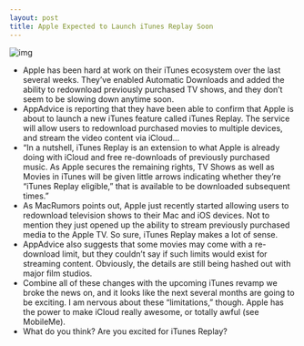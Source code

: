 ```yaml
---
layout: post
title: Apple Expected to Launch iTunes Replay Soon
---
```

![img](http://media.idownloadblog.com/wp-content/uploads/2011/07/iTunes-Graphite_512x512.png)
* Apple has been hard at work on their iTunes ecosystem over the last several weeks. They’ve enabled Automatic Downloads and added the ability to redownload previously purchased TV shows, and they don’t seem to be slowing down anytime soon.
* AppAdvice is reporting that they have been able to confirm that Apple is about to launch a new iTunes feature called iTunes Replay. The service will allow users to redownload purchased movies to multiple devices, and stream the video content via iCloud…
* “In a nutshell, iTunes Replay is an extension to what Apple is already doing with iCloud and free re-downloads of previously purchased music. As Apple secures the remaining rights, TV Shows as well as Movies in iTunes will be given little arrows indicating whether they’re “iTunes Replay eligible,” that is available to be downloaded subsequent times.”
* As MacRumors points out, Apple just recently started allowing users to redownload television shows to their Mac and iOS devices. Not to mention they just opened up the ability to stream previously purchased media to the Apple TV. So sure, iTunes Replay makes a lot of sense.
* AppAdvice also suggests that some movies may come with a re-download limit, but they couldn’t say if such limits would exist for streaming content. Obviously, the details are still being hashed out with major film studios.
* Combine all of these changes with the upcoming iTunes revamp we broke the news on, and it looks like the next several months are going to be exciting. I am nervous about these “limitations,” though. Apple has the power to make iCloud really awesome, or totally awful (see MobileMe).
* What do you think? Are you excited for iTunes Replay?

